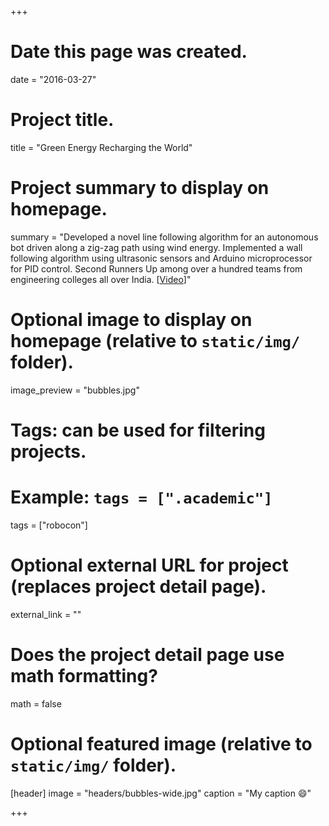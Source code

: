 +++
# Date this page was created.
date = "2016-03-27"

# Project title.
title = "Green Energy Recharging the World"

# Project summary to display on homepage.
summary = "Developed a novel line following algorithm for an autonomous bot driven along a zig-zag path using wind energy. Implemented a wall following algorithm using ultrasonic sensors and Arduino microprocessor for PID control. Second Runners Up among over a hundred teams from engineering colleges all over India. [[Video](https://www.youtube.com/watch?v=4vAes6m6usg)]"

# Optional image to display on homepage (relative to `static/img/` folder).
image_preview = "bubbles.jpg"

# Tags: can be used for filtering projects.
# Example: `tags = [".academic"]`
tags = ["robocon"]

# Optional external URL for project (replaces project detail page).
external_link = ""

# Does the project detail page use math formatting?
math = false

# Optional featured image (relative to `static/img/` folder).
[header]
image = "headers/bubbles-wide.jpg"
caption = "My caption :smile:"

+++

